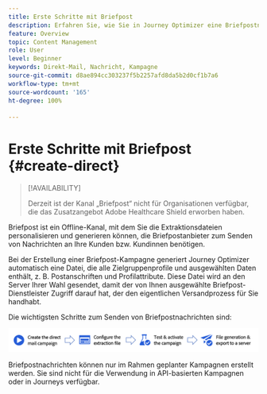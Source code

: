 ```yaml
---
title: Erste Schritte mit Briefpost
description: Erfahren Sie, wie Sie in Journey Optimizer eine Briefpostnachricht erstellen
feature: Overview
topic: Content Management
role: User
level: Beginner
keywords: Direkt-Mail, Nachricht, Kampagne
source-git-commit: d8ae894cc303237f5b2257afd8da5b2d0cf1b7a6
workflow-type: tm+mt
source-wordcount: '165'
ht-degree: 100%

---
```


# Erste Schritte mit Briefpost {#create-direct}

>[!AVAILABILITY]
>
>Derzeit ist der Kanal „Briefpost“ nicht für Organisationen verfügbar, die das Zusatzangebot Adobe Healthcare Shield erworben haben.
>

Briefpost ist ein Offline-Kanal, mit dem Sie die Extraktionsdateien personalisieren und generieren können, die Briefpostanbieter zum Senden von Nachrichten an Ihre Kunden bzw. Kundinnen benötigen.

Bei der Erstellung einer Briefpost-Kampagne generiert Journey Optimizer automatisch eine Datei, die alle Zielgruppenprofile und ausgewählten Daten enthält, z. B. Postanschriften und Profilattribute. Diese Datei wird an den Server Ihrer Wahl gesendet, damit der von Ihnen ausgewählte Briefpost-Dienstleister Zugriff darauf hat, der den eigentlichen Versandprozess für Sie handhabt.

Die wichtigsten Schritte zum Senden von Briefpostnachrichten sind:

![](assets/dm-creation-process.png)

Briefpostnachrichten können nur im Rahmen geplanter Kampagnen erstellt werden. Sie sind nicht für die Verwendung in API-basierten Kampagnen oder in Journeys verfügbar.


